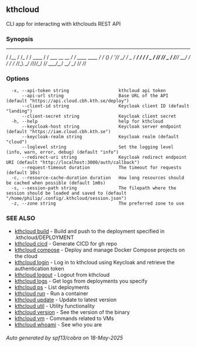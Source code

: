 ## kthcloud

CLI app for interacting with kthclouds REST API

### Synopsis

   __    __    __         __                __             __   _ 
  / /__ / /_  / /  ____  / / ___  __ __ ___/ / ____ ____  / /  (_)
 /  '_// __/ / _ \/ __/ / / / _ \/ // // _  / /___// __/ / /  / / 
/_/\_\ \__/ /_//_/\__/ /_/  \___/\_,_/ \_,_/       \__/ /_/  /_/  
                                                                  

### Options

```
  -x, --api-token string                   kthcloud api token
      --api-url string                     Base URL of the API (default "https://api.cloud.cbh.kth.se/deploy")
      --client-id string                   Keycloak client ID (default "landing")
      --client-secret string               Keycloak client secret
  -h, --help                               help for kthcloud
      --keycloak-host string               Keycloak server endpoint (default "https://iam.cloud.cbh.kth.se")
      --keycloak-realm string              Keycloak realm (default "cloud")
      --loglevel string                    Set the logging level (info, warn, error, debug) (default "info")
      --redirect-uri string                Keycloak redirect endpoint URI (default "http://localhost:3000/auth/callback")
      --request-timeout duration           The timeout for requests (default 10s)
  -c, --resource-cache-duration duration   How long resources should be cached when possible (default 1m0s)
  -s, --session-path string                The filepath where the session should be loaded and saved to (default "/home/philip/.config/.kthcloud/session.json")
  -z, --zone string                        The preferred zone to use
```

### SEE ALSO

* [kthcloud build](kthcloud_build.md)	 - Build and push to the deployment specified in .kthcloud/DEPLOYMENT
* [kthcloud cicd](kthcloud_cicd.md)	 - Generate CICD for gh repo
* [kthcloud compose](kthcloud_compose.md)	 - Deploy and manage Docker Compose projects on the cloud
* [kthcloud login](kthcloud_login.md)	 - Log in to kthcloud using Keycloak and retrieve the authentication token
* [kthcloud logout](kthcloud_logout.md)	 - Logout from kthcloud
* [kthcloud logs](kthcloud_logs.md)	 - Get logs from deployments you specify
* [kthcloud ps](kthcloud_ps.md)	 - List deployments
* [kthcloud run](kthcloud_run.md)	 - Run a container
* [kthcloud update](kthcloud_update.md)	 - Update to latest version
* [kthcloud util](kthcloud_util.md)	 - Utility functionality
* [kthcloud version](kthcloud_version.md)	 - See the version of the binary
* [kthcloud vm](kthcloud_vm.md)	 - Commands related to VMs
* [kthcloud whoami](kthcloud_whoami.md)	 - See who you are

###### Auto generated by spf13/cobra on 18-May-2025
